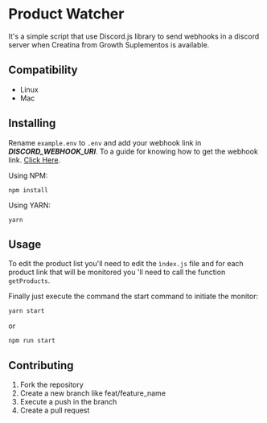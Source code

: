 # Product Watcher

It's a simple script that use Discord.js library to send webhooks in a discord server when Creatina from Growth Suplementos is available.

## Compatibility

- Linux
- Mac

## Installing

Rename ```example.env``` to ```.env``` and add your webhook link in ***DISCORD_WEBHOOK_URI***. To a guide for knowing how to get the webhook link. [Click Here](https://github.com/JVmano/product-watcher/wiki/How-to-get-a-webhook-link).


Using NPM:

```npm install```

Using YARN:

```yarn```

## Usage

To edit the product list you'll need to edit the ```ìndex.js``` file and for each product link that will be monitored you 'll need to call the function ```getProducts```.

Finally just execute the command the start command to initiate the monitor:

```yarn start```

or

```npm run start```

## Contributing

1. Fork the repository
2. Create a new branch like feat/feature_name
3. Execute a push in the branch
4. Create a pull request
